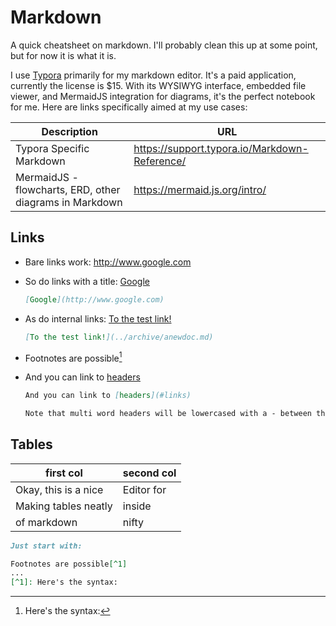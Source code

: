 # Markdown

A quick cheatsheet on markdown.  I'll probably clean this up at some point, but for now it is what it is.

I use [Typora](https://typora.io/) primarily for my markdown editor.  It's a paid application, currently the license is $15.  With its WYSIWYG interface, embedded file viewer, and MermaidJS integration for diagrams, it's the perfect notebook for me.  Here are links specifically aimed at my use cases:

| Description                                             | URL                                           |
| ------------------------------------------------------- | --------------------------------------------- |
| Typora Specific Markdown                                | https://support.typora.io/Markdown-Reference/ |
| MermaidJS - flowcharts, ERD, other diagrams in Markdown | https://mermaid.js.org/intro/                 |

## Links

* Bare links work:  http://www.google.com

* So do links with a title:  [Google](http://www.google.com)

  ```markdown
  [Google](http://www.google.com)
  ```

  

* As do internal links:  [To the test link!](../archive/anewdoc.md)

  ```markdown
  [To the test link!](../archive/anewdoc.md)
  ```

  

* Footnotes are possible[^1]

* And you can link to [headers](#links)

  ```markdown
  And you can link to [headers](#links)
  
  Note that multi word headers will be lowercased with a - between them
  ```

  

## Tables

| first col            | second col |
| -------------------- | ---------- |
| Okay, this is a nice | Editor for |
| Making tables neatly | inside     |
| of markdown          | nifty      |

```markdown
Just start with:


```





[^1]: Here's the syntax:

```markdown
Footnotes are possible[^1]
...
[^1]: Here's the syntax:

```
